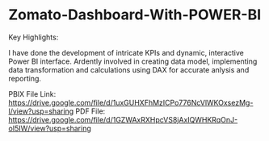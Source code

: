 # Zomato-Dashboard-With-POWER-BI
Key Highlights:

I have done the development of intricate KPIs and dynamic, interactive Power BI interface.
Ardently involved in creating data model, implementing data transformation and calculations using DAX for accurate anlysis and reporting.

PBIX File Link: https://drive.google.com/file/d/1uxGUHXFhMzICPo776NcVlWKOxsezMg-l/view?usp=sharing
PDF File: https://drive.google.com/file/d/1GZWAxRXHpcVS8jAxIQWHKRqOnJ-oI5IW/view?usp=sharing
